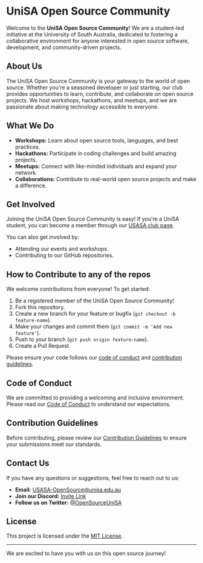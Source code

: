 # UniSA Open Source Community

Welcome to the **UniSA Open Source Community**! We are a student-led initiative at the University of South Australia, dedicated to fostering a collaborative environment for anyone interested in open source software, development, and community-driven projects.

## About Us

The UniSA Open Source Community is your gateway to the world of open source. Whether you're a seasoned developer or just starting, our club provides opportunities to learn, contribute, and collaborate on open source projects. We host workshops, hackathons, and meetups, and we are passionate about making technology accessible to everyone.

## What We Do

- **Workshops:** Learn about open source tools, languages, and best practices.
- **Hackathons:** Participate in coding challenges and build amazing projects.
- **Meetups:** Connect with like-minded individuals and expand your network.
- **Collaborations:** Contribute to real-world open source projects and make a difference.

## Get Involved

Joining the UniSA Open Source Community is easy! If you're a UniSA student, you can become a member through our [USASA club page](https://usasa.sa.edu.au/clubs/join/opensourcecommunity/).

You can also get involved by:
- Attending our events and workshops.
- Contributing to our GitHub repositories.

## How to Contribute to any of the repos

We welcome contributions from everyone! To get started:
1. Be a registered member of the UniSA Open Source Community! 
2. Fork this repository.
3. Create a new branch for your feature or bugfix (`git checkout -b feature-name`).
4. Make your changes and commit them (`git commit -m 'Add new feature'`).
5. Push to your branch (`git push origin feature-name`).
6. Create a Pull Request.

Please ensure your code follows our [code of conduct](#code-of-conduct) and [contribution guidelines](#contribution-guidelines).

## Code of Conduct

We are committed to providing a welcoming and inclusive environment. Please read our [Code of Conduct](./CODE_OF_CONDUCT.md) to understand our expectations.

## Contribution Guidelines

Before contributing, please review our [Contribution Guidelines](./CONTRIBUTING.md) to ensure your submissions meet our standards.

## Contact Us

If you have any questions or suggestions, feel free to reach out to us:
- **Email:** [USASA-OpenSource@unisa.edu.au](mailto:USASA-OpenSource@unisa.edu.au)
- **Join our Discord:** [Invite Link](https://discord.gg/eacrWdsGV7)
- **Follow us on Twitter:** [@OpenSourceUniSA](#)

## License

This project is licensed under the [MIT License](./LICENSE).

---

We are excited to have you with us on this open source journey!
